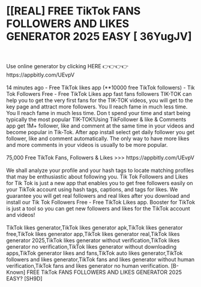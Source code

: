 # [[REAL] FREE TikTok FANS FOLLOWERS AND LIKES GENERATOR 2025 EASY [ 36YugJV]
<br>
<br>Use online generator by clicking HERE 👉👉👉👉 https://appbitly.com/UEvpV

<br>
<br>14 minutes ago - Free TikTok likes app (**10000 free TikTok followers) - Tik Tok Followers Free - Free TikTok Likes app fast fans followers TIK-TOK can help you to get the very first fans for the TIK-TOK videos, you will get to the key page and attract more followers.  You ll reach fame in much less time.  You ll reach fame in much less time.  Don t spend your time and start being typically the most popular TIK-TOK!Using TikFollower & like & Comments app get 1M+ follower, like and comment at the same time in your videos and become popular in Tik-Tok.  After app install select get daily follower you get follower, like and comment automatically.  The only way to have more likes and more comments in your videos is usually to be more popular. 
<br>
<br>75,000 Free TikTok Fans, Followers & Likes >>> https://appbitly.com/UEvpV

<br>
<br>We shall analyze your profile and your hash tags to locate matching profiles that may be enthusiastic about following you. Tik Tok Followers and Likes for Tik Tok is just a new app that enables you to get free followers easily on your TikTok account using hash tags, captions, and tags for likes.  We guarantee you will get real followers and real likes after you download and install our Tik Tok Followers Free - Free TikTok Likes app. Booster for TikTok is just a tool so you can get new followers and likes for the TikTok account and videos!
<br>
<br>TikTok likes generator,TikTok likes generator apk,TikTok likes generator free,TikTok likes generator app,TikTok likes generator real,TikTok likes generator 2025,TikTok likes generator without verification,TikTok likes generator no verification,TikTok likes generator without downloading apps,TikTok generator likes and fans,TikTok auto likes generator,TikTok followers and likes generator,TikTok fans and likes generator without human verification,TikTok fans and likes generator no human verification.  [B-Known] FREE TikTok FANS FOLLOWERS AND LIKES GENERATOR 2025 EASY? [SH9D]
<br>
